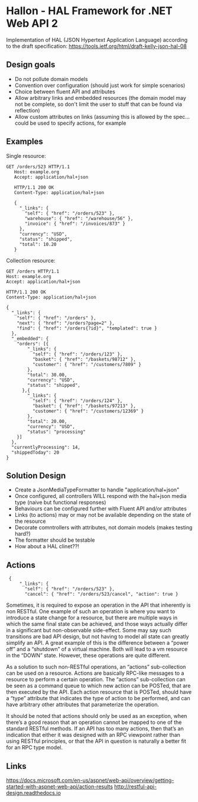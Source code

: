 # Hallon - HAL Framework for .NET Web API 2

Implementation of HAL (JSON Hypertext Application Language) according to the draft specification: https://tools.ietf.org/html/draft-kelly-json-hal-08

## Design goals

- Do not pollute domain models
- Convention over configuration (should just work for simple scenarios)
- Choice between fluent API and attributes
- Allow arbitrary links and embedded resources (the domain model may not be complete, so don't limit the user to stuff that can be found via reflection)
- Allow custom attributes on links (assuming this is allowed by the spec... could be used to specify actions, for example

## Examples
Single resource:
```
GET /orders/523 HTTP/1.1
   Host: example.org
   Accept: application/hal+json

   HTTP/1.1 200 OK
   Content-Type: application/hal+json

   {
     "_links": {
       "self": { "href": "/orders/523" },
       "warehouse": { "href": "/warehouse/56" },
       "invoice": { "href": "/invoices/873" }
     },
     "currency": "USD",
     "status": "shipped",
     "total": 10.20
   }
```

Collection resource:
```
GET /orders HTTP/1.1
Host: example.org
Accept: application/hal+json

HTTP/1.1 200 OK
Content-Type: application/hal+json

{
  "_links": {
    "self": { "href": "/orders" },
    "next": { "href": "/orders?page=2" },
    "find": { "href": "/orders{?id}", "templated": true }
  },
  "_embedded": {
    "orders": [{
        "_links": {
          "self": { "href": "/orders/123" },
          "basket": { "href": "/baskets/98712" },
          "customer": { "href": "/customers/7809" }
        },
        "total": 30.00,
        "currency": "USD",
        "status": "shipped",
      },{
        "_links": {
          "self": { "href": "/orders/124" },
          "basket": { "href": "/baskets/97213" },
          "customer": { "href": "/customers/12369" }
        },
        "total": 20.00,
        "currency": "USD",
        "status": "processing"
    }]
  },
  "currentlyProcessing": 14,
  "shippedToday": 20
}
```

## Solution Design

- Create a JsonMediaTypeFormatter to handle "application/hal+json"
- Once configured, all controllers WILL respond with the hal+json media type (naive but functional responses)
- Behaviours can be configured further with Fluent API and/or attributes
- Links (to actions) may or may not be available depending on the state of the resource
- Decorate comntrollers with attributes, not domain models (makes testing hard?)
- The formatter should be testable
- How about a HAL clinet??!

## Actions

```
 {
     "_links": {
       "self": { "href": "/orders/523" },
       "cancel": { "href": "/orders/523/cancel", "action": true }
```
Sometimes, it is required to expose an operation in the API that inherently is non RESTful. One example of such an operation is where you want to introduce a state change for a resource, but there are multiple ways in which the same final state can be achieved, and those ways actually differ in a significant but non-observable side-effect. Some may say such transitions are bad API design, but not having to model all state can greatly simplify an API. A great example of this is the difference between a “power off” and a “shutdown” of a virtual machine. Both will lead to a vm resource in the “DOWN” state. However, these operations are quite different.

As a solution to such non-RESTful operations, an “actions” sub-collection can be used on a resource. Actions are basically RPC-like messages to a resource to perform a certain operation. The “actions” sub-collection can be seen as a command queue to which new action can be POSTed, that are then executed by the API. Each action resource that is POSTed, should have a “type” attribute that indicates the type of action to be performed, and can have arbitrary other attributes that parameterize the operation.

It should be noted that actions should only be used as an exception, when there’s a good reason that an operation cannot be mapped to one of the standard RESTful methods. If an API has too many actions, then that’s an indication that either it was designed with an RPC viewpoint rather than using RESTful principles, or that the API in question is naturally a better fit for an RPC type model.

## Links


https://docs.microsoft.com/en-us/aspnet/web-api/overview/getting-started-with-aspnet-web-api/action-results
http://restful-api-design.readthedocs.io
